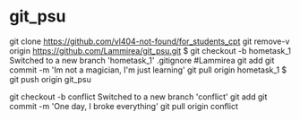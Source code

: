 # git_psu
git clone https://github.com/vl404-not-found/for_students_cpt
git remove-v
origin https://github.com/Lammirea/git_psu.git
$ git checkout -b hometask_1
Switched to a new branch 'hometask_1'
.gitignore #Lammirea
git add <file2>
git commit -m 'Im not a magician, I'm just learning'
git pull origin hometask_1
$ git push origin git_psu

git checkout -b conflict 
Switched to a new branch 'conflict'
git add <file1>
git commit -m 'One day, I broke everything'
git pull origin conflict

